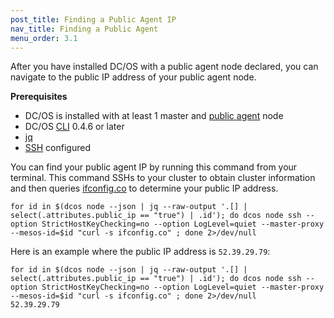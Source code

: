 ```yaml
---
post_title: Finding a Public Agent IP
nav_title: Finding a Public Agent
menu_order: 3.1
---
```


After you have installed DC/OS with a public agent node declared, you can navigate to the public IP address of your public agent node.

**Prerequisites**

- DC/OS is installed with at least 1 master and [public agent](/docs/1.9/overview/concepts/#public) node
- DC/OS [CLI](/docs/1.9/administering-clusters/cli/) 0.4.6 or later
- [jq](https://github.com/stedolan/jq/wiki/Installation)
- [SSH](/docs/1.9/administering-clusters/access-node/sshcluster/) configured

You can find your public agent IP by running this command from your terminal. This command SSHs to your cluster to obtain cluster information and then queries [ifconfig.co](https://ifconfig.co/) to determine your public IP address.

```
for id in $(dcos node --json | jq --raw-output '.[] | select(.attributes.public_ip == "true") | .id'); do dcos node ssh --option StrictHostKeyChecking=no --option LogLevel=quiet --master-proxy --mesos-id=$id "curl -s ifconfig.co" ; done 2>/dev/null
```

Here is an example where the public IP address is `52.39.29.79`:

```
for id in $(dcos node --json | jq --raw-output '.[] | select(.attributes.public_ip == "true") | .id'); do dcos node ssh --option StrictHostKeyChecking=no --option LogLevel=quiet --master-proxy --mesos-id=$id "curl -s ifconfig.co" ; done 2>/dev/null
52.39.29.79
```




